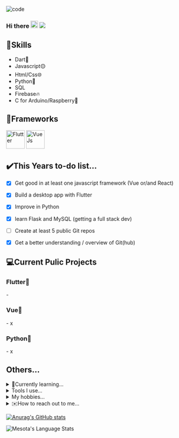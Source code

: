 ![code](https://user-images.githubusercontent.com/68391822/114540219-8dcb5b80-9c55-11eb-81c5-cc8626e1b19b.png)




### Hi there <img src="https://media.giphy.com/media/hvRJCLFzcasrR4ia7z/giphy.gif" width="20px"> ![](https://visitor-badge.glitch.me/badge?page_id=Mesota22.Mesota22)

## 🔧Skills
  - Dart🎯
  - Javascript🟡
  - Html/Css🌐
  - Python🐍
  - SQL
  - Firebase🔥
  - C for Arduino/Raspberry🔋

## 🎡Frameworks
  <img alt="Flutter" height="50" width="50" src="https://external-content.duckduckgo.com/iu/?u=https%3A%2F%2Ficonape.com%2Fwp-content%2Ffiles%2Fyb%2F61798%2Fpng%2Fflutter-logo.png&f=1&nofb=1"/> <img alt="VueJs" height="50" width="50" src="https://external-content.duckduckgo.com/iu/?u=https%3A%2F%2Fcdn.freebiesupply.com%2Flogos%2Flarge%2F2x%2Fvue-9-logo-png-transparent.png&f=1&nofb=1"/>

##  ✔️This Years to-do list...
  
  - [x] Get good in at least one javascript framework (Vue or/and React)
  - [x] Build a desktop app with Flutter
  - [x] Improve in Python
  - [x] learn Flask and MySQL (getting a full stack dev)
  - [ ] Create at least 5 public Git repos
  - [x] Get a better understanding / overview of Git(hub)


## 💻Current Pulic Projects
  <h3>Flutter💙</h3>
   - 
  <h3>Vue💚</h3>
   - x  
  <h3>Python🐍</h3>
   - x
</details>

## Others...

<details>
  
  <summary>📖Currently learning...</summary>
  
  - Improving in Flutter

</details>

<details>
  <summary>Tools I use...</summary>
  
  - VsCode / Code-Server / Nvim👨🏽‍💻
  - Arch Linux / Windows 10 🐧
</details>

<details>
  <summary>My hobbies...</summary>
  
  - Programming👨‍💻
       
  - Photography📷
    
  - Vfx (After Effects)🎬
</details>

<details>
  <summary>✉️How to reach out to me...</summary>
    
  You can write me a dm on Discord @Mesota22 #7782
</details>

  
[![Anurag's GitHub stats](https://github-readme-stats.vercel.app/api?username=Mesota22&show_icons=true&show_icons=true&theme=gotham)](https://github.com/Mesota22)

<img align="left" alt="Mesota's Language Stats" src="https://github-readme-stats.vercel.app/api/top-langs/?username=Mesota22&langs_count=10&layout=compact&hide=html%22&hide_border=true&theme=vision-friendly-dark&bg_color=0D1117" />


